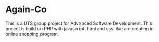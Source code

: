# Again-Co
This is a UTS group project for Advanced Software Development. This project is build on PHP with javascript, html and css.
We are creating in online shopping program.
